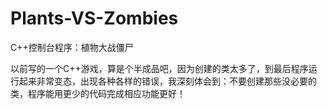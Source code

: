 # Plants-VS-Zombies
C++控制台程序：植物大战僵尸

以前写的一个C++游戏，算是个半成品吧，因为创建的类太多了，到最后程序运行起来非常变态，出现各种各样的错误，我深刻体会到：不要创建那些没必要的类，程序能用更少的代码完成相应功能更好！

